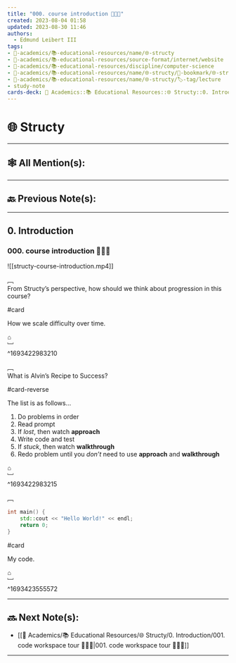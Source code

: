 ```yaml
---
title: "000. course introduction 👨🏻‍🏫"
created: 2023-08-04 01:58
updated: 2023-08-30 11:46
authors:
  - Edmund Leibert III
tags:
- 🔴-academics/📚-educational-resources/name/🌐-structy
- 🔴-academics/📚-educational-resources/source-format/internet/website
- 🔴-academics/📚-educational-resources/discipline/computer-science
- 🔴-academics/📚-educational-resources/name/🌐-structy/🔖-bookmark/🌐-structy/0-introduction/000-course-introduction-👨🏻‍🏫
- 🔴-academics/📚-educational-resources/name/🌐-structy/🏷️-tag/lecture
- study-note
cards-deck: 🔴 Academics::📚 Educational Resources::🌐 Structy::0. Introduction::000. course introduction 👨🏻‍🏫
---
```


# 🌐 Structy

---

## 🕸️ All Mention(s): 

---

## 🔙 Previous Note(s):

---

## 0. Introduction

### 000. course introduction 👨🏻‍🏫

![[structy-course-introduction.mp4]]

﹇<br>
From Structy’s perspective, how should we think about progression in this course?

#card 

 How we scale difficulty over time.

⌂
<br>﹈<br>^1693422983210



﹇<br>
What is Alvin’s Recipe to Success? 

#card-reverse 

The list is as follows…
1. Do problems in order
2. Read prompt
3. If *lost*, then watch **approach**
4. Write code and test
5. If *stuck*, then watch **walkthrough**
6. Redo problem until you *don’t* need to use **approach** and **walkthrough**

⌂
<br>﹈<br>^1693422983215


﹇<br>

```cpp
int main() {
	std::cout << "Hello World!" << endl;
	return 0;
}
```

#card 

My code.

⌂
<br>﹈<br>^1693423555572




---

## 🔜 Next Note(s):
- [[🔴 Academics/📚 Educational Resources/🌐 Structy/0. Introduction/001. code workspace tour 👨🏻‍🏫|001. code workspace tour 👨🏻‍🏫]]

---
